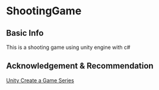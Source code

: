 # ShootingGame
## Basic Info
This is a shooting game using unity engine with c#

## Acknowledgement & Recommendation
[Unity Create a Game Series](https://www.youtube.com/watch?v=SviIeTt2_Lc&list=PLFt_AvWsXl0ctd4dgE1F8g3uec4zKNRV0&index=1)